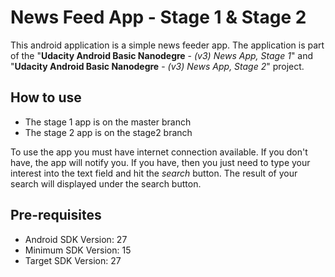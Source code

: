 # News Feed App - Stage 1 & Stage 2

This android application is a simple news feeder app. The application is part of the "**Udacity Android Basic Nanodegre** - _(v3) News App, Stage 1_" and "**Udacity Android Basic Nanodegre** - _(v3) News App, Stage 2_" project.

## How to use

* The stage 1 app is on the master branch 
* The stage 2 app is on the stage2 branch

To use the app you must have internet connection available. If you don't have, the app will notify you. If you have, then you just need to type your interest into the text field and hit the _search_ button. The result of your search will displayed under the search button.

## Pre-requisites

* Android SDK Version: 27
* Minimum SDK Version: 15
* Target SDK Version: 27
